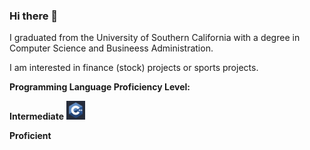 ### Hi there 👋

I graduated from the University of Southern California with a degree in Computer Science and Busineess Administration.

I am interested in finance (stock) projects or sports projects.

<strong>Programming Language Proficiency Level:</strong>

<b>Intermediate</b>
<img src="https://github.com/trex1098/trex1098/blob/master/cpp.jpg" height="30">

<b>Proficient<b>
